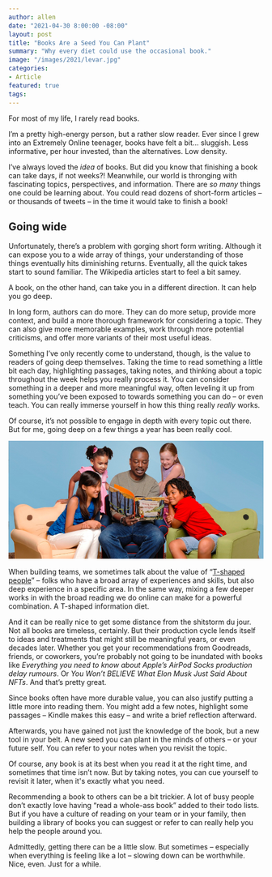 ```yaml
---
author: allen
date: "2021-04-30 8:00:00 -08:00"
layout: post
title: "Books Are a Seed You Can Plant"
summary: "Why every diet could use the occasional book."
image: "/images/2021/levar.jpg"
categories:
- Article
featured: true
tags:
---
```


For most of my life, I rarely read books.

I’m a pretty high-energy person, but a rather slow reader. Ever since I grew into an Extremely Online teenager, books have felt a bit... sluggish. Less informative, per hour invested, than the alternatives. Low density.

I’ve always loved the *idea* of books. But did you know that finishing a book can take days, if not weeks?! Meanwhile, our world is thronging with fascinating topics, perspectives, and information. There are *so many* things one could be learning about. You could read dozens of short-form articles – or thousands of tweets – in the time it would take to finish a book!

## Going wide
Unfortunately, there’s a problem with gorging short form writing. Although it can expose you to a wide array of things, your understanding of those things eventually hits diminishing returns. Eventually, all the quick takes start to sound familiar. The Wikipedia articles start to feel a bit samey.

A book, on the other hand, can take you in a different direction. It can help you go deep.

In long form, authors can do more. They can do more setup, provide more context, and build a more thorough framework for considering a topic. They can also give more memorable examples, work through more potential criticisms, and offer more variants of their most useful ideas.

Something I’ve only recently come to understand, though, is the value to readers of going deep themselves. Taking the time to read something a little bit each day, highlighting passages, taking notes, and thinking about a topic throughout the week helps you really process it. You can consider something in a deeper and more meaningful way, often leveling it up from something you’ve been exposed to towards something you can do – or even teach. You can really immerse yourself in how this thing really *really* works.

Of course, it’s not possible to engage in depth with every topic out there. But for me, going deep on a few things a year has been really cool.

<img src="/images/2021/levar.jpg">

When building teams, we sometimes talk about the value of “[T-shaped people](https://en.wikipedia.org/wiki/T-shaped_skills)” – folks who have a broad array of experiences and skills, but also deep experience in a specific area. In the same way, mixing a few deeper works in with the broad reading we do online can make for a powerful combination. A T-shaped information diet.

And it can be really nice to get some distance from the shitstorm du jour. Not all books are timeless, certainly. But their production cycle lends itself to ideas and treatments that might still be meaningful years, or even decades later. Whether you get your recommendations from Goodreads, friends, or coworkers, you’re probably not going to be inundated with books like *Everything you need to know about Apple’s AirPod Socks production delay rumours*. Or *You Won’t BELIEVE What Elon Musk Just Said About NFTs*. And that’s pretty great.

Since books often have more durable value, you can also justify putting a little more into reading them. You might add a few notes, highlight some passages – Kindle makes this easy – and write a brief reflection afterward.

Afterwards, you have gained not just the knowledge of the book, but a new tool in your belt. A new seed you can plant in the minds of others – or your future self. You can refer to your notes when you revisit the topic.

Of course, any book is at its best when you read it at the right time, and sometimes that time isn’t now. But by taking notes, you can cue yourself to revisit it later, when it's exactly what you need.

Recommending a book to others can be a bit trickier. A lot of busy people don’t exactly love having “read a whole-ass book” added to their todo lists. But if you have a culture of reading on your team or in your family, then building a library of books you can suggest or refer to can really help you help the people around you.

Admittedly, getting there can be a little slow. But sometimes – especially when everything is feeling like a lot – slowing down can be worthwhile. Nice, even. Just for a while.
